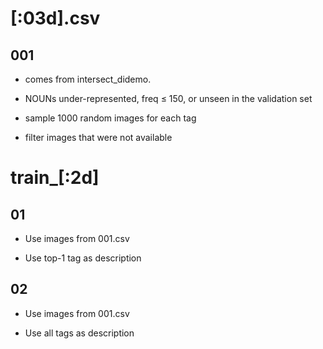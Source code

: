 # [:03d].csv

## 001

- comes from intersect_didemo.

- NOUNs under-represented, freq $\leq$ 150, or unseen in the validation set

- sample 1000 random images for each tag

- filter images that were not available

# train_[:2d]

## 01

- Use images from 001.csv

- Use top-1 tag as description 

## 02

- Use images from 001.csv

- Use all tags as description